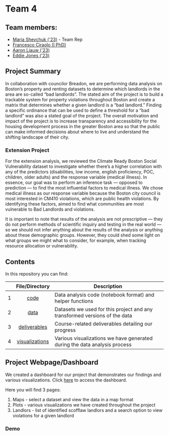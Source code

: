 # Team 4

## Team members:
* [Maria Shevchuk ('23)](https://github.com/mariashev) - Team Rep
* [Francesco Ciraolo (I PhD)](https://github.com/FrancescoCiraolo)
* [Aaron Liauw ('23)](https://github.com/aliau-cmyk)
* [Eddie Jones ('23)](https://github.com/ewj327)

## Project Summary

In collaboration with councilor Breadon, we are performing data analysis on Boston’s property and renting datasets to determine which landlords in the area are so-called “bad landlords”. The stated aim of the project is to build a trackable system for property violations throughout Boston and create a matrix that determines whether a given landlord is a “bad landlord.” Finding a specific ordinance that can be used to define a threshold for a “bad landlord” was also a stated goal of the project. The overall motivation and impact of the project is to increase transparency and accessibility for the housing development process in the greater Boston area so that the public can make informed decisions about where to live and understand the shifting landscape of their city.


### Extension Project
For the extension analysis, we reviewed the Climate Ready Boston Social Vulnerability dataset to investigate whether there’s a higher correlation with any of the predictors (disabilities, low income, english proficiency, POC, children, older adults) and the response variable (medical illness). In essence, our goal was to perform an inference task — opposed to prediction — to find the most influential factors to medical illness. We chose medical illness as our response variable because the Boston city council is most interested in CM410 violations, which are public health violations. By identifying these factors, aimed to find what communities are most vulnerable to Bad Landlords and violations.

It is important to note that results of the analysis are not prescriptive — they do not perform methods of scientific inquiry and testing in the real world — so we should not infer anything about the results of the analysis or anything about these demographic groups. However, they could shed some light on what groups we might what to consider, for example, when tracking resource allocation or vulnerability. 

## Contents 

In this repository you can find: 


|  |      **File/Directory**                   |    **Description**                                                              |
|-:|:---------------------------------:|---------------------------------------------------------------------------|
| 1| [code](./code)  | Data analysis code (notebook format) and helper functions |
| 2| [data](./data)  | Datasets we used for this project and any transformed versions of the data |
| 3| [deliverables](./deliverables)    | Course-related deliverables detailing our progress |
| 4| [visualizations](./visualizations)  | Various visualizations we have generated during the data analysis process |



## Project Webpage/Dashboard

We created a dashboard for our project that demonstrates our findings and various visualizations. Click [here](https://francescociraolo.github.io/bad-landlords-team4/plots.html) to access the dashboard.

Here you will find 3 pages: 
1. Maps - select a dataset and view the data in a map format
2. Plots - various visualizations we have created throughout the project 
3. Landlors - list of identified scofflaw landlors and a search option to view violations for a given landlord

### Demo

